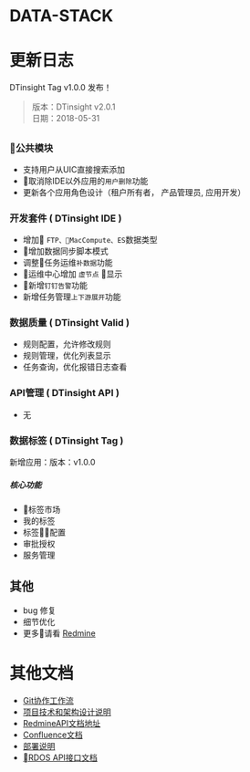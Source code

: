 # DATA-STACK

# 更新日志

DTinsight Tag v1.0.0 发布！

 > 版本：DTinsight v2.0.1 <br>
 > 日期：2018-05-31

##  

### 公共模块
- 支持用户从UIC直接搜索添加
- 取消除IDE以外应用的`用户删除`功能
- 更新各个应用角色设计（租户所有者， 产品管理员, 应用开发）


### 开发套件 ( DTinsight IDE )
- 增加 `FTP、MacCompute、ES`数据类型
- 增加数据同步脚本模式
- 调整任务运维`补数据`功能
- 运维中心增加 `虚节点` 显示
- 新增`钉钉告警`功能
- 新增任务管理`上下游展开`功能

### 数据质量 ( DTinsight Valid )
- 规则配置，允许修改规则
- 规则管理，优化列表显示
- 任务查询，优化报错日志查看

### API管理 ( DTinsight API )
- 无

### 数据标签 ( DTinsight Tag )
新增应用：版本：v1.0.0
##### 核心功能
- 标签市场
- 我的标签
- 标签配置
- 审批授权
- 服务管理


## 其他
- bug 修复
- 细节优化
- 更多请看 [Redmine](http://redmine.prod.dtstack.cn/projects/dtinsight200/issues)

# 其他文档
- [Git协作工作流](http://git.dtstack.cn/ziv/data-stack-web/wikis/gitflow)
- [项目技术和架构设计说明
](http://git.dtstack.cn/ziv/data-stack-web/wikis/Development)
- [RedmineAPI文档地址](http://redmine.prod.dtstack.cn/projects/rdos)
- [Confluence文档](http://confluence.dev.dtstack.cn/display/RDOS/RD-OS)
- [部署说明](http://git.dtstack.cn/ziv/data-stack-web/wikis/deploy)
- [RDOS API接口文档](http://git.dtstack.cn/dtstack/rdos-docs)


